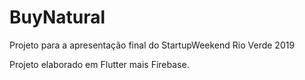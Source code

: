 # BuyNatural
Projeto para a apresentação final do StartupWeekend Rio Verde 2019

Projeto elaborado em Flutter mais Firebase.
